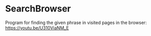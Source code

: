# SearchBrowser
Program for finding the given phrase in visited pages in the browser:
https://youtu.be/U310ViaNM_E
